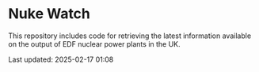 # Nuke Watch

This repository includes code for retrieving the latest information available on the output of EDF nuclear power plants in the UK.

Last updated: 2025-02-17 01:08